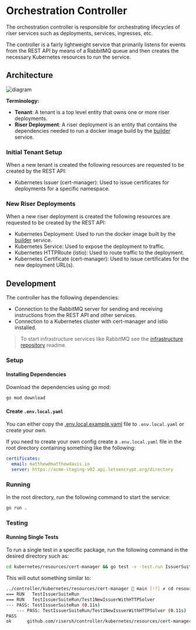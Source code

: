 # Orchestration Controller

The orchestration controller is responsible for orchestrating lifecycles of riser services such as deployments, services, ingresses, etc.

The controller is a fairly lightweight service that primarily listens for events from the REST API by means of a RabbitMQ queue and then creates the necessary Kubernetes resources to run the service.

## Architecture

![diagram](docs/diagram.png)

**Terminology:**

- **Tenant**: A tenant is a top level entity that owns one or more riser deployments.
- **Riser Deployment**: A riser deployment is an entity that contains the dependencies needed to run a docker image build by the [builder](https://github.com/risersh/builder) service.

### Initial Tenant Setup

When a new tenant is created the following resources are requested to be created by the REST API:

- Kubernetes Issuer (cert-manager): Used to issue certificates for deployments for a specific namespace.

### New Riser Deployments

When a new riser deployment is created the following resources are requested to be created by the REST API:

- Kubernetes Deployment: Used to run the docker image built by the [builder](https://github.com/risersh/builder) service.
- Kubernetes Service: Used to expose the deployment to traffic.
- Kubernetes HTTPRoute (istio): Used to route traffic to the deployment.
- Kubernetes Certificate (cert-manager): Used to issue certificates for the new deployment URL(s).

## Development

The controller has the following dependencies:

- Connection to the RabbitMQ server for sending and receiving instructions from the REST API and other services.
- Connection to a Kubernetes cluster with cert-manager and istio installed.

> To start infrastructure services like RabbitMQ see the [infrastructure repository](https://github.com/risersh/infrastructure) readme.

### Setup

#### Installing Dependencies

Download the dependencies using go mod:

```bash
go mod download
```

#### Create `.env.local.yaml`

You can either copy the [.env.local.example.yaml](./.env.local.example.yaml) file to `.env.local.yaml` or create your own.

If you need to create your own config create a `.env.local.yaml` file in the root directory containing something like the following:

```yaml
certificates:
  email: matthew@matthewdavis.io
  server: https://acme-staging-v02.api.letsencrypt.org/directory
```

### Running

In the root directory, run the following command to start the service:

```bash
go run .
```

### Testing

#### Running Single Tests

To run a single test in a specific package, run the following command in the desired directory such as:

```bash
cd kubernetes/resources/cert-manager && go test -v -test.run IssuerSuiteRun
```

This will outut something similar to:

```bash
../controller/kubernetes/resources/cert-manager 🌱 main [!?] ✗ cd resources/cert-manager && go test -v -test.run IssuerSuiteRun
=== RUN   TestIssuerSuiteRun
=== RUN   TestIssuerSuiteRun/Test1NewIssuerWithHTTPSolver
--- PASS: TestIssuerSuiteRun (0.11s)
    --- PASS: TestIssuerSuiteRun/Test1NewIssuerWithHTTPSolver (0.11s)
PASS
ok      github.com/risersh/controller/kubernetes/resources/cert-manager 0.556s
```
